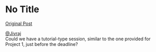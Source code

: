 # No Title

[Original Post](https://discourse.onlinedegree.iitm.ac.in/t/169029/22)

<p><a class="mention" href="/u/jivraj">@Jivraj</a><br>
Could we have a tutorial-type session, similar to the one provided for Project 1, just before the deadline?</p>